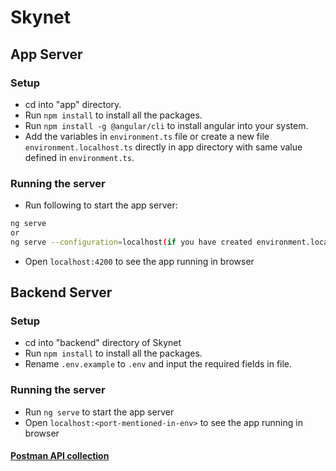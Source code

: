 # Skynet

## App Server

### Setup

- cd into "app" directory.
- Run `npm install` to install all the packages.
- Run `npm install -g @angular/cli` to install angular into your system.
- Add the variables in `environment.ts` file or create a new file `environment.localhost.ts` directly in app directory with same value defined in `environment.ts`.

### Running the server

- Run following to start the app server:

```sh
ng serve
or
ng serve --configuration=localhost(if you have created environment.localhost.ts file)
```

- Open `localhost:4200` to see the app running in browser

## Backend Server

### Setup

- cd into "backend" directory of Skynet
- Run `npm install` to install all the packages.
- Rename `.env.example` to `.env` and input the required fields in file.

### Running the server

- Run `ng serve` to start the app server
- Open `localhost:<port-mentioned-in-env>` to see the app running in browser

#### [Postman API collection](https://documenter.getpostman.com/view/14223391/UV5f9Efd#92535086-0eb8-484a-a07d-65be89167acb)
